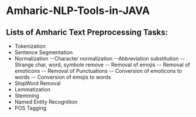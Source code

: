 # Amharic-NLP-Tools-in-JAVA
## Lists of Amharic Text Preprocessing Tasks:
- Tokenization 
- Sentence Segmentation
- Normalization
   --Character normalization 
   --Abbreviation substitution 
   --Strange char, word, symbole remove
  -- Removal of emojis
  -- Removal of emoticons
  -- Removal of Punctuations
  -- Conversion of emoticons to words
  -- Conversion of emojis to words
- StopWord Removal
- Lemmatization
- Stemming 
- Named Entity Recognition 
- POS Tagging
